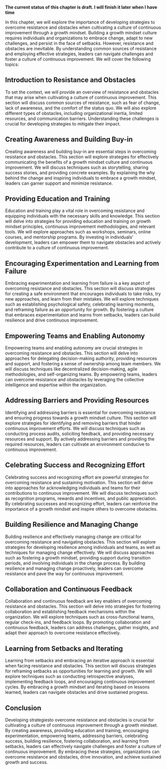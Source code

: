 **The current status of this chapter is draft. I will finish it later when I have time**

In this chapter, we will explore the importance of developing strategies to overcome resistance and obstacles when cultivating a culture of continuous improvement through a growth mindset. Building a growth mindset culture requires individuals and organizations to embrace change, adapt to new challenges, and persist in the face of setbacks. However, resistance and obstacles are inevitable. By understanding common sources of resistance and employing effective strategies, leaders can navigate challenges and foster a culture of continuous improvement. We will cover the following topics:

Introduction to Resistance and Obstacles
----------------------------------------

To set the context, we will provide an overview of resistance and obstacles that may arise when cultivating a culture of continuous improvement. This section will discuss common sources of resistance, such as fear of change, lack of awareness, and the comfort of the status quo. We will also explore different types of obstacles, including organizational inertia, limited resources, and communication barriers. Understanding these challenges is crucial for developing strategies to mitigate their impact.

Creating Awareness and Building Buy-in
--------------------------------------

Creating awareness and building buy-in are essential steps in overcoming resistance and obstacles. This section will explore strategies for effectively communicating the benefits of a growth mindset culture and continuous improvement. We will discuss techniques such as storytelling, sharing success stories, and providing concrete examples. By explaining the why behind the change and inspiring individuals to embrace a growth mindset, leaders can garner support and minimize resistance.

Providing Education and Training
--------------------------------

Education and training play a vital role in overcoming resistance and equipping individuals with the necessary skills and knowledge. This section will delve into strategies for providing education and training on growth mindset principles, continuous improvement methodologies, and relevant tools. We will explore approaches such as workshops, seminars, online courses, and mentorship programs. By investing in individuals' development, leaders can empower them to navigate obstacles and actively contribute to a culture of continuous improvement.

Encouraging Experimentation and Learning from Failure
-----------------------------------------------------

Embracing experimentation and learning from failure is a key aspect of overcoming resistance and obstacles. This section will discuss strategies for creating a safe environment that encourages individuals to take risks, try new approaches, and learn from their mistakes. We will explore techniques such as establishing psychological safety, celebrating learning moments, and reframing failure as an opportunity for growth. By fostering a culture that embraces experimentation and learns from setbacks, leaders can build resilience and drive continuous improvement.

Empowering Teams and Enabling Autonomy
--------------------------------------

Empowering teams and enabling autonomy are crucial strategies in overcoming resistance and obstacles. This section will delve into approaches for delegating decision-making authority, providing resources and support, and fostering a sense of ownership among team members. We will discuss techniques like decentralized decision-making, agile methodologies, and self-organizing teams. By empowering teams, leaders can overcome resistance and obstacles by leveraging the collective intelligence and expertise within the organization.

Addressing Barriers and Providing Resources
-------------------------------------------

Identifying and addressing barriers is essential for overcoming resistance and ensuring progress towards a growth mindset culture. This section will explore strategies for identifying and removing barriers that hinder continuous improvement efforts. We will discuss techniques such as conducting process audits, soliciting feedback, and providing necessary resources and support. By actively addressing barriers and providing the required resources, leaders can cultivate an environment conducive to continuous improvement.

Celebrating Success and Recognizing Effort
------------------------------------------

Celebrating success and recognizing effort are powerful strategies for overcoming resistance and sustaining motivation. This section will delve into approaches for acknowledging individuals and teams for their contributions to continuous improvement. We will discuss techniques such as recognition programs, rewards and incentives, and public appreciation. By celebrating successes and recognizing effort, leaders can reinforce the importance of a growth mindset and inspire others to overcome obstacles.

Building Resilience and Managing Change
---------------------------------------

Building resilience and effectively managing change are critical for overcoming resistance and navigating obstacles. This section will explore strategies for developing resilience among individuals and teams, as well as techniques for managing change effectively. We will discuss approaches such as fostering a growth mindset, providing support during transition periods, and involving individuals in the change process. By building resilience and managing change proactively, leaders can overcome resistance and pave the way for continuous improvement.

Collaboration and Continuous Feedback
-------------------------------------

Collaboration and continuous feedback are key enablers of overcoming resistance and obstacles. This section will delve into strategies for fostering collaboration and establishing feedback mechanisms within the organization. We will explore techniques such as cross-functional teams, regular check-ins, and feedback loops. By promoting collaboration and continuous feedback, leaders can address challenges, gather insights, and adapt their approach to overcome resistance effectively.

Learning from Setbacks and Iterating
------------------------------------

Learning from setbacks and embracing an iterative approach is essential when facing resistance and obstacles. This section will discuss strategies for reframing setbacks as opportunities for learning and growth. We will explore techniques such as conducting retrospective analyses, implementing feedback loops, and encouraging continuous improvement cycles. By embracing a growth mindset and iterating based on lessons learned, leaders can navigate obstacles and drive sustained progress.

Conclusion
----------

Developing strategiesto overcome resistance and obstacles is crucial for cultivating a culture of continuous improvement through a growth mindset. By creating awareness, providing education and training, encouraging experimentation, empowering teams, addressing barriers, celebrating success, building resilience, fostering collaboration, and learning from setbacks, leaders can effectively navigate challenges and foster a culture of continuous improvement. By embracing these strategies, organizations can overcome resistance and obstacles, drive innovation, and achieve sustained growth and success.
